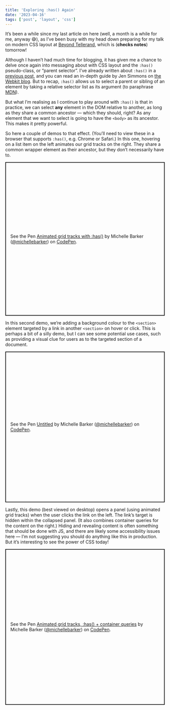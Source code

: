 ```yaml
---
title: 'Exploring :has() Again'
date: '2023-04-16'
tags: ['post', 'layout', 'css']
---
```


It’s been a while since my last article on here (well, a month is a while for me, anyway 😅), as I’ve been busy with my head down preparing for my talk on modern CSS layout at [Beyond Tellerand](https://beyondtellerrand.com/events/dusseldorf-2023), which is (**checks notes**) tomorrow!

Although I haven’t had much time for blogging, it has given me a chance to delve once again into messaging about with CSS layout and the `:has()` pseudo-class, or “parent selector”. I’ve already written about `:has()` in a [previous post](https://css-irl.info/animated-grid-tracks-with-has/), and you can read an in-depth guide by Jen Simmons on [the Webkit blog](https://webkit.org/blog/13096/css-has-pseudo-class/). But to recap, `:has()` allows us to select a parent or sibling of an element by taking a relative selector list as its argument (to paraphrase [MDN](https://developer.mozilla.org/en-US/docs/Web/CSS/:has)).

But what I’m realising as I continue to play around with `:has()` is that in practice, we can select **any** element in the DOM relative to another, as long as they share a common ancestor — which they should, right? As any element that we want to select is going to have the `<body>` as its ancestor. This makes it pretty powerful.

So here a couple of demos to that effect. (You’ll need to view these in a browser that supports `:has()`, e.g. Chrome or Safari.) In this one, hovering on a list item on the left animates our grid tracks on the right. They share a common wrapper element as their ancestor, but they don’t necessarily have to.

<p class="codepen" data-height="483.28997802734375" data-default-tab="result" data-slug-hash="vYzqaNO" data-user="michellebarker" style="height: 483.28997802734375px; box-sizing: border-box; display: flex; align-items: center; justify-content: center; border: 2px solid; margin: 1em 0; padding: 1em;">
  <span>See the Pen <a href="https://codepen.io/michellebarker/pen/vYzqaNO">
  Animated grid tracks with :has()</a> by Michelle Barker (<a href="https://codepen.io/michellebarker">@michellebarker</a>)
  on <a href="https://codepen.io">CodePen</a>.</span>
</p>
<script async src="https://cpwebassets.codepen.io/assets/embed/ei.js"></script>

In this second demo, we’re adding a background colour to the `<section>` element targeted by a link in another `<section>` on hover or click. This is perhaps a bit of a silly demo, but I can see some potential use cases, such as providing a visual clue for users as to the targeted section of a document.

<p class="codepen" data-height="475.6033020019531" data-default-tab="result" data-slug-hash="xxyVNOz" data-user="michellebarker" data-token="9fb466159ce1904301e96f319e7a42c6" style="height: 475.6033020019531px; box-sizing: border-box; display: flex; align-items: center; justify-content: center; border: 2px solid; margin: 1em 0; padding: 1em;">
  <span>See the Pen <a href="https://codepen.io/michellebarker/pen/xxyVNOz/9fb466159ce1904301e96f319e7a42c6">
  Untitled</a> by Michelle Barker (<a href="https://codepen.io/michellebarker">@michellebarker</a>)
  on <a href="https://codepen.io">CodePen</a>.</span>
</p>
<script async src="https://cpwebassets.codepen.io/assets/embed/ei.js"></script>

Lastly, this demo (best viewed on desktop) opens a panel (using animated grid tracks) when the user clicks the link on the left. The link’s target is hidden within the collapsed panel. (It also combines container queries for the content on the right.) Hiding and revealing content is often something that should be done with JS, and there are likely some accessibility issues here — I’m not suggesting you should do anything like this in production. But it’s interesting to see the power of CSS today!

<p class="codepen" data-height="490.4861145019531" data-default-tab="result" data-slug-hash="XWPNqyP" data-user="michellebarker" style="height: 490.4861145019531px; box-sizing: border-box; display: flex; align-items: center; justify-content: center; border: 2px solid; margin: 1em 0; padding: 1em;">
  <span>See the Pen <a href="https://codepen.io/michellebarker/pen/XWPNqyP">
  Animated grid tracks, :has() + container queries</a> by Michelle Barker (<a href="https://codepen.io/michellebarker">@michellebarker</a>)
  on <a href="https://codepen.io">CodePen</a>.</span>
</p>
<script async src="https://cpwebassets.codepen.io/assets/embed/ei.js"></script>
